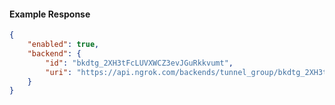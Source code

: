 <!-- Code generated for API Clients. DO NOT EDIT. -->

#### Example Response

```json
{
	"enabled": true,
	"backend": {
		"id": "bkdtg_2XH3tFcLUVXWCZ3evJGuRkkvumt",
		"uri": "https://api.ngrok.com/backends/tunnel_group/bkdtg_2XH3tFcLUVXWCZ3evJGuRkkvumt"
	}
}
```
